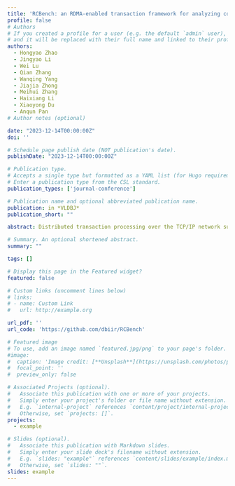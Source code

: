 ```yaml
---
title: 'RCBench: an RDMA-enabled transaction framework for analyzing concurrency control algorithms'
profile: false
# Authors
# If you created a profile for a user (e.g. the default `admin` user), write the username (folder name) here
# and it will be replaced with their full name and linked to their profile.
authors:
  - Hongyao Zhao
  - Jingyao Li
  - Wei Lu
  - Qian Zhang
  - Wanqing Yang
  - Jiajia Zhong
  - Meihui Zhang
  - Haixiang Li
  - Xiaoyong Du
  - Anqun Pan
# Author notes (optional)

date: "2023-12-14T00:00:00Z"
doi: ''

# Schedule page publish date (NOT publication's date).
publishDate: "2023-12-14T00:00:00Z"

# Publication type.
# Accepts a single type but formatted as a YAML list (for Hugo requirements).
# Enter a publication type from the CSL standard.
publication_types: ['journal-conference']

# Publication name and optional abbreviated publication name.
publication: in *VLDBJ*
publication_short: ""

abstract: Distributed transaction processing over the TCP/IP network suffers from the weak transaction scalability problem, i.e., its performance drops significantly when the number of involved data nodes per transaction increases. Although quite a few of works over the high-performance RDMA-capable network are proposed, they mainly focus on accelerating distributed transaction processing, rather than solving the weak transaction scalability problem. In this paper, we propose RCBench, an RDMA-enabled transaction framework, which serves as a unified evaluation tool for assessing the transaction scalability of various concurrency control algorithms. The usability and advancement of RCBench primarily come from the proposed concurrency control primitives, which facilitate the convenient implementation of RDMA-enabled concurrency control algorithms. Various optimization principles are proposed to ensure that concurrency control algorithms in RCBench can fully benefit from the advantages offered by RDMA-capable networks. We conduct extensive experiments to evaluate the scalability of mainstream concurrency control algorithms. The results show that by exploiting the capabilities of RDMA, concurrency control algorithms in RCBench can obtain 42X performance improvement, and transaction scalability can be achieved in RCBench..

# Summary. An optional shortened abstract.
summary: ""

tags: []

# Display this page in the Featured widget?
featured: false

# Custom links (uncomment lines below)
# links:
# - name: Custom Link
#   url: http://example.org

url_pdf: ''
url_code: 'https://github.com/dbiir/RCBench'

# Featured image
# To use, add an image named `featured.jpg/png` to your page's folder.
#image:
#  caption: 'Image credit: [**Unsplash**](https://unsplash.com/photos/pLCdAaMFLTE)'
#  focal_point: ''
#  preview_only: false

# Associated Projects (optional).
#   Associate this publication with one or more of your projects.
#   Simply enter your project's folder or file name without extension.
#   E.g. `internal-project` references `content/project/internal-project/index.md`.
#   Otherwise, set `projects: []`.
projects:
  - example

# Slides (optional).
#   Associate this publication with Markdown slides.
#   Simply enter your slide deck's filename without extension.
#   E.g. `slides: "example"` references `content/slides/example/index.md`.
#   Otherwise, set `slides: ""`.
slides: example
---
```

